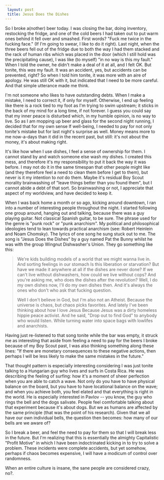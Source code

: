 ```yaml
---
 layout: post
 title: Jesus Does the Dishes
---
```


So I broke a(nother) beer today. I was closing the bar, doing inventory,
restocking the fridge, and one of the cold beers I had taken out to put
warm ones behind it fell over and smashed. First words? "Fuck me twice
in the fucking face." (If I'm going to swear, I like to do it right).
Last night, when the three beers fell out of the fridge due to both the
way I had them stacked and the rack of human ribs which was placed in
the door (which I still hold was the precipitating cause), I was like (to
myself) "in no way is this my fault." When I told the owner, he didn't
make a deal of it at all, and I felt OK. But tonite, this *was* my
fault. It was an accident, yes, but accidents can be prevented, right?
So when I told him tonite, it was more with an aire of apology. He was
still OK with it, but indicated that I need to be more careful. And that
simple utterance made me think.

I'm not someone who likes to have outstanding debts. When I make a
mistake, I need to correct it, if only for myself. Otherwise, I end up
feeling like there is a rock tied to my foot as I'm trying to swim
upstream; it sticks in the back of my mind for a long time, if not
forever. I guess you could say that my inner peace is disturbed which,
in my humble opinion, is no way to live. So as I am mopping up beer and
glass for the second night running, I decided that for my own sense lf
well-being, I needed to pay for not only tonite's mistake but for last
night's surprise as well. Money means more to me now-a-days than it did
in the recent past, but still: it's not about the money, it's about
making right.

It's like how when I use dishes, I feel a sense of ownership for them. I
cannot stand by and watch someone else wash my dishes. I created this
mess, and therefore it's my responsibility to put it back the way it was
before. I may not do it in the same timespan that other people might
like (and they therefore feel a need to clean them before I get to
them), but never is it my intention to *not* do them. Maybe it's residual Boy Scout morality brainwashing of "leave things
better than you found them", but I cannot abide a debt of that sort. So
brainwashing or not, I appreciate that aspect of my worldview, and have
decided to keep it.

When I was back home a month or so ago, kicking around downtown, I ran
into a number of interesting people throughout the night. I started
following one group around, hanging out and talking, because there was
a guy playing guitar. Not classical Spanish guitar, to be sure. The
phrase used for the genre is "punk rock" or "punk anarchism". My
political and philosophical ideologies tend to lean towards practical anarchism
(see: Robert Heinlein and Noam Chomsky). The lyrics of one song he sung stuck
out to me. The song is "Jesus Does the Dishes" by a guy named Pat the Bunny whilst he was with the
group Wingnut Dishwasher's Union. They go something like this:

> We're kids building models of a world that we might wanna live in.
> And sorting feelings in our stomach
> Is this liberation or starvation?
> But have we made it anywhere at all if the dishes are never done?
> If we can't live without dishwashers, how could we live without cops?
> And you're asking me, who does the dishes after the revolution?
> Well, I do my own dishes now, I'll do my own dishes then.
> And it's always the ones who don't who ask that fucking question.
> 
> Well I don't believe in God, but I'm also not an Atheist.
> Because the universe is chaos, but chaos picks favorites.
> And lately I've been thinking about how I love Jesus
> Because Jesus was a dirty homeless hippie peace activist.
> And he said, "Drop out to find God" to anybody who would listen.
> While turning water into space bags with lowlifes and anarchists.

Having just re-listened to that song tonite while the bar was empty, it
struck me as interesting that aside from feeling a need to pay for the
beers I broke because of my Boy Scout past, I was also thinking
something along these lines: "If there are monetary consequences to
these negative actions, then perhaps I will be less likely to make the
same mistakes in the future."

That thought pattern is especially interesting considering I was just
tonite talking to a Hungarian guy who lives and surfs in Costa Rica. He
was describing the feeling of surfing: how it's a moment of sheer
perfection when you are able to catch a wave. Not only do you have to
have physical balance on the board, but you have to have locational
balance on the wave; and when you achieve both, you feel elated and that
everything is right in the world. He is especially interested in Pavlov
-- you know, the guy who rings the bell and the dogs salivate. People
feel comfortable talking about that experiment because it's about dogs. But we as
humans are affected by the same principle (that was the point of his
research). Given that we all have our own individual bells, the question then
becomes: how many of our bells are we aware of?

So I break a beer, and feel the need to pay for them so that I will
break less in the future. But I'm realizing
that this is essentially the almighty Capitalistic "Profit Motive" in
which I have been indoctrinated kicking in to try to solve a problem.
These incidents were complete accidents, but yet somehow, perhaps if
chaos becomes expensive, I will have a modicum of control over
randomness.

When an entire culture is insane, the sane people are considered crazy,
no?.

